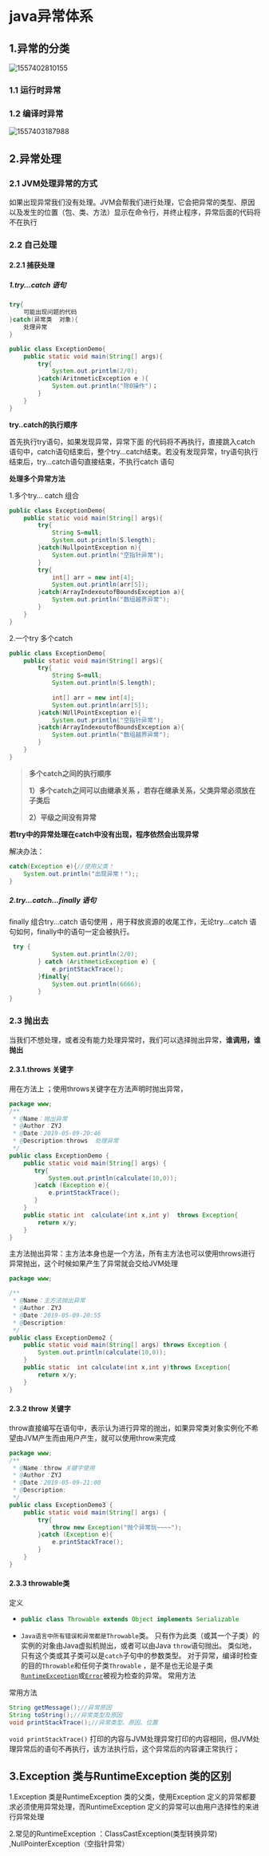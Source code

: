 # java异常体系

## 1.异常的分类

![1557402810155](E:\javaclass\java异常体系.png)



### 1.1 运行时异常

### 1.2 编译时异常

![1557403187988](E:\javaclass\异常分类.png)

## 2.异常处理

### 2.1 JVM处理异常的方式

如果出现异常我们没有处理。JVM会帮我们进行处理，它会把异常的类型、原因以及发生的位置（包、类、方法）显示在命令行，并终止程序，异常后面的代码将不在执行

### 2.2 自己处理

#### 2.2.1 捕获处理

##### 1.try...catch 语句

```java
try{
    可能出现问题的代码
}catch(异常类  对象){
    处理异常
}
```

```java
public class ExceptionDemo{
    public static void main(String[] args){
        try{
            System.out.printlm(2/0);
        }catch(AritnmeticException e ){
            System.out.println("除0操作")；
        }
    }
}
```

**try..catch的执行顺序**

首先执行try语句，如果发现异常，异常下面 的代码将不再执行，直接跳入catch语句中，catch语句结束后，整个try...catch结束。若没有发现异常，try语句执行结束后，try...catch语句直接结束，不执行catch 语句



**处理多个异常方法**

1.多个try... catch 组合

```java
public class ExceptionDemo{
    public static void main(String[] args){
        try{
            String S=null;
            System.out.println(S.length);
        }catch(NullpointException n){
            System.out.println("空指针异常");
        }
        try{
            int[] arr = new int[4];
            System.out.println(arr[5]);
        }catch(ArrayIndexoutofBoundsException a){
            System.out.println("数组越界异常");
        }
    }
}
```

2.一个try 多个catch

```java
public class ExceptionDemo{
    public static void main(String[] args){
        try{
            String S=null;
            System.out.println(S.length);
            
            int[] arr = new int[4];
            System.out.println(arr[5]);
        }catch(NUllPointException e){
            System.out.println("空指针异常");
        }catch(ArrayIndexoutofBoundsException a){
            System.out.println("数组越界异常");
        }
    }
}
```

> **多个catch之间的执行顺序**
>
> **1）多个catch之间可以由继承关系 ，若存在继承关系，父类异常必须放在子类后**
>
> **2）平级之间没有异常**



**若try中的异常处理在catch中没有出现，程序依然会出现异常**

解决办法：

```java
catch(Exception e){//使用父类！
    System.out.println("出现异常！");;
}
```

##### 2.try...catch...finally 语句

finally 组合try...catch 语句使用 ，用于释放资源的收尾工作，无论try...catch 语句如何，finally中的语句一定会被执行。

```java
 try {
            System.out.println(2/0);
        } catch (ArithmeticException e) {
            e.printStackTrace();
        }finally{
            System.out.println(6666);
        }
}
```

### 2.3 抛出去

当我们不想处理，或者没有能力处理异常时，我们可以选择抛出异常，**谁调用，谁抛出**

#### 2.3.1.throws 关键字

用在方法上  ；使用throws关键字在方法声明时抛出异常，

```java
package www;
/** 
 * @Name：抛出异常
 * @Author：ZYJ
 * @Date：2019-05-09-20:46
 * @Description:throws  处理异常
 */
public class ExceptionDemo {
    public static void main(String[] args) {
       try{
           System.out.println(calculate(10,0));
       }catch (Exception e){
           e.printStackTrace();
       }
    }
    public static int  calculate(int x,int y)  throws Exception{
        return x/y;
    }
}
```

主方法抛出异常：主方法本身也是一个方法，所有主方法也可以使用throws进行异常抛出，这个时候如果产生了异常就会交给JVM处理

```java
package www;

/**
 * @Name：主方法抛出异常
 * @Author：ZYJ
 * @Date：2019-05-09-20:55
 * @Description:
 */
public class ExceptionDemo2 {
    public static void main(String[] args) throws Exception {
        System.out.println(calculate(10,0));
    }
    public static  int calculate(int x,int y)throws Exception{
        return x/y;
    }
}
```

#### 2.3.2 throw 关键字

throw直接编写在语句中，表示认为进行异常的抛出，如果异常类对象实例化不希望由JVM产生而由用户产生，就可以使用throw来完成

```java
package www;
/**
 * @Name：throw 关键字使用
 * @Author：ZYJ
 * @Date：2019-05-09-21:00
 * @Description:
 */
public class ExceptionDemo3 {
    public static void main(String[] args) {
        try{
            throw new Exception("抛个异常玩~~~~");
        }catch (Exception e){
            e.printStackTrace();
        }
    }
}

```

####  2.3.3 throwable类

定义

- ```java
  public class Throwable extends Object implements Serializable
  ```

- `Java语言中所有错误和异常都是Throwable`类。  只有作为此类（或其一个子类）的实例的对象由Java虚拟机抛出，或者可以由Java `throw`语句抛出。  类似地，只有这个类或其子类可以是`catch`子句中的参数类型。  对于异常，编译时检查的目的`Throwable`和任何子类`Throwable`  ，是不是也无论是子类[`RuntimeException`](../../java/lang/RuntimeException.html)或[`Error`](../../java/lang/Error.html)被视为检查的异常。 常用方法

常用方法

```java
String getMessage();//异常原因
String toString();//异常类型及原因
void printStackTrace();//异常类型、原因、位置
```

`void printStackTrace()` 打印的内容与JVM处理异常打印的内容相同，但JVM处理异常后的语句不再执行，该方法执行后，这个异常后的内容课正常执行；

## 3.Exception 类与RuntimeException 类的区别

1.Exception 类是RuntimeException 类的父类，使用Exception 定义的异常都要求必须使用异常处理，而RuntimeException 定义的异常可以由用户选择性的来进行异常处理

2.常见的RuntimeException ：ClassCastException(类型转换异常)  ,NullPointerException（空指针异常）